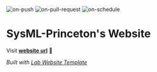 
  ![on-push](../../actions/workflows/on-push.yaml/badge.svg)
  ![on-pull-request](../../actions/workflows/on-pull-request.yaml/badge.svg)
  ![on-schedule](../../actions/workflows/on-schedule.yaml/badge.svg)

  # SysML-Princeton's Website

  Visit **[website url](#)** 🚀

  _Built with [Lab Website Template](https://greene-lab.gitbook.io/lab-website-template-docs)_
